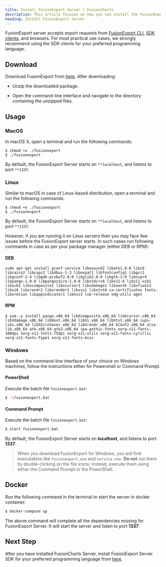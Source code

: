 ```yaml
---
title: Install FusionExport Server | FusionCharts
description: This article focuses on how you can install the FusionExport server.
heading: Install FusionExport Server
---
```


FusionExport server accepts export requests from [FusionExport CLI](/exporting-charts/using-fusionexport/installation/install-fusionexport-cli), [SDK clients](/exporting-charts/using-fusionexport/installation/install-fusionexport-server-sdks), and browsers. For most practical use cases, we strongly recommend using the SDK clients for your preferred programming language.

## Download

Download FusionExport from [here](https://fusioncharts.com/download/fusionexport). After downloading:

- Unzip the downloaded package.

- Open the command-line interface and navigate to the directory containing the unzipped files.

## Usage

### MacOS

In macOS X, open a terminal and run the following commands:

```shell
$ chmod +x ./fusionexport
$ ./fusionexport
```

By default, the FusionExport Server starts on `**localhost`, and listens to port `**1337`.

### Linux

Similar to macOS in case of Linux-based distribution, open a terminal and run the following commands:

```shell
$ chmod +x ./fusionexport
$ ./fusionexport
```

By default, the FusionExport Server starts on `**localhost`, and listens to port `**1337`.

However, if you are running it on Linux servers then you may face few issues before the FusionExport server starts. In such cases run following commands in case as per your package manager (either DEB or RPM):

#### DEB

```shell
sudo apt-get install gconf-service libasound2 libatk1.0-0 libc6 libcairo2 libcups2 libdbus-1-3 libexpat1 libfontconfig1 libgcc1 libgconf-2-4 libgdk-pixbuf2.0-0 libglib2.0-0 libgtk-3-0 libnspr4 libpango-1.0-0 libpangocairo-1.0-0 libstdc++6 libx11-6 libx11-xcb1 libxcb1 libxcomposite1 libxcursor1 libxdamage1 libxext6 libxfixes3 libxi6 libxrandr2 libxrender1 libxss1 libxtst6 ca-certificates fonts-liberation libappindicator1 libnss3 lsb-release xdg-utils wget
```

#### RPM

```shell
$ yum -y install pango.x86_64 libXcomposite.x86_64 libXcursor.x86_64 libXdamage.x86_64 libXext.x86_64 libXi.x86_64 libXtst.x86_64 cups-libs.x86_64 libXScrnSaver.x86_64 libXrandr.x86_64 GConf2.x86_64 alsa-lib.x86_64 atk.x86_64 gtk3.x86_64 ipa-gothic-fonts xorg-x11-fonts-100dpi xorg-x11-fonts-75dpi xorg-x11-utils xorg-x11-fonts-cyrillic xorg-x11-fonts-Type1 xorg-x11-fonts-misc
```

### Windows

Based on the command-line interface of your choice on Windows machines, follow the instructions either for Powershell or Command Prompt.

#### PowerShell

Execute the batch file `fusionexport.bat`:

```Bash
$ .\fusionexport.bat
```

#### Command Prompt

Execute the batch file `fusionexport.bat`:

```Bash
$ start fusionexport.bat
```

By default, the FusionExport Server starts on **localhost**, and listens to port **1337**.

> When you download FusionExport for Windows, you will find executables like `fusionexport.exe` and `service.exe`. **Do not** run them by double-clicking on the file icons; instead, execute them using either the Command Prompt or the PowerShell.

## Docker

Run the following command in the terminal to start the server in docker container:

```Bash
$ docker-compose up
```

The above command will complete all the dependencies missing for FusionExport Server. It will start the server and listen to port **1337**.

## Next Step

After you have installed FusionCharts Server, install FusionExport Server SDK for your preferred programming language from [here](/exporting-charts/using-fusionexport/installation/install-fusionexport-server-sdks).
